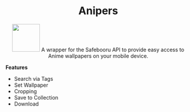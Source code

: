 <h1 align="center">
Anipers
</h1>

<p align="center">
<img src="https://fdroid.gitlab.io/artwork/badge/get-it-on.png" height="75">
A wrapper for the Safebooru API to provide easy access to Anime wallpapers on your mobile device.  
</p>

<p>
  <strong>Features</strong>
  <ul>
    <li>Search via Tags</li>
    <li>Set Wallpaper</li>
    <li>Cropping</li>
    <li>Save to Collection</li>
    <li>Download</li>
   </ul>
</p>

